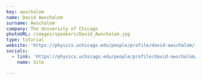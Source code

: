 ```yaml
---
key: awschalom
name: David Awschalom
surname: Awschalom
company: The University of Chicago
photoURL: /images/speakers/David_Awschalom.jpg
type: tutorial
website: 'https://physics.uchicago.edu/people/profile/david-awschalom/'
socials:
  - link: 'https://physics.uchicago.edu/people/profile/david-awschalom/'
    name: Site

---
```

